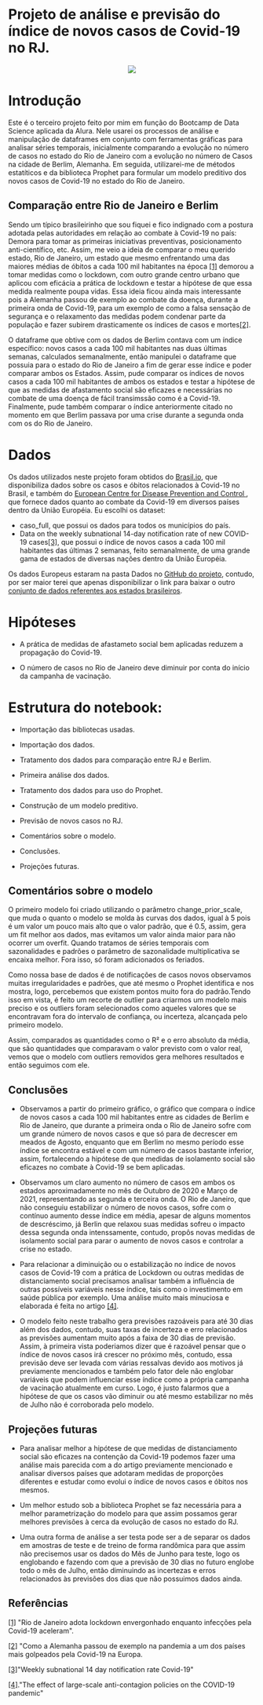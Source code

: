 # Projeto de análise e previsão do índice de novos casos de Covid-19 no RJ.

<p align="center"><img src=https://veja.abril.com.br/wp-content/uploads/2020/07/PRAIA-DO-LEME-RIO-DE-JANEIRO-COVID-19-BRASIL-2020-12.JPG.jpg?quality=70&strip=info&resize=680,453 </p> 

# **Introdução**

Este é o terceiro projeto feito por mim em função do Bootcamp de Data Science aplicada da Alura. Nele usarei os processos de análise e manipulação de dataframes em conjunto com ferramentas gráficas para analisar séries temporais, inicialmente comparando a evolução no número de casos no estado do Rio de Janeiro com a evolução no número de Casos na cidade de Berlim, Alemanha. Em seguida, utilizarei-me de métodos estatíticos e da biblioteca Prophet para formular um modelo preditivo dos novos casos de Covid-19 no estado do Rio de Janeiro.

## **Comparação entre Rio de Janeiro e Berlim**

Sendo um típico brasileirinho que sou fiquei e fico indignado com a postura adotada pelas autoridades em relação ao combate à Covid-19 no país: Demora para tomar as primeiras iniciativas preventivas, posicionamento anti-científico, etc. Assim, me veio a ideia de comparar o meu querido estado, Rio de Janeiro, um estado que mesmo enfrentando uma das maiores médias de óbitos a cada 100 mil habitantes na época [[1]](https://brasil.elpais.com/brasil/2021-03-07/rio-de-janeiro-adota-lockdown-envergonhado-enquanto-infeccoes-pela-covid-19-aceleram.html) demorou a tomar medidas como o lockdown, com outro grande centro urbano que aplicou com eficácia a prática de lockdown e testar a hipótese de que essa medida realmente poupa vidas. Essa ideia ficou ainda mais interessante pois a Alemanha passou de exemplo ao combate da doença, durante a primeira onda de Covid-19, para um exemplo de como a falsa sensação de segurança e o relaxamento das medidas podem condenar parte da população e fazer subirem drasticamente os índices de casos e mortes[[2]](https://brasil.elpais.com/sociedad/2020-12-17/como-a-alemanha-passou-de-exemplo-na-pandemia-a-um-dos-paises-mais-golpeados-pela-covid-19-na-europa.html).

O dataframe que obtive com os dados de Berlim contava com um índice específico: novos casos a cada 100 mil habitantes nas duas últimas semanas, calculados semanalmente, então manipulei o dataframe que possuia para o estado do Rio de Janeiro a fim de gerar esse índice e poder comparar ambos os Estados. Assim, pude comparar os índices de novos casos a cada 100 mil habitantes de ambos os estados e testar a hipótese de que as medidas de afastamento social são eficazes e necessárias no combate de uma doença de fácil transimssão como é a Covid-19. Finalmente, pude também comparar o índice anteriormente citado no momento em que Berlim passava por uma crise durante a segunda onda com os do Rio de Janeiro.

# **Dados**

Os dados utilizados neste projeto foram obtidos do [Brasil.io](https://brasil.io/dataset/covid19/caso_full/), que disponibiliza dados sobre os casos e óbitos relacionados à Covid-19 no Brasil, e também do [ European Centre for Disease Prevention and Control ](https://www.ecdc.europa.eu/en/covid-19/data), que fornece dados quanto ao combate da Covid-19 em diversos países dentro da União Européia.
Eu escolhi os dataset: 
- caso_full, que possui os dados para todos os municípios do país.
- Data on the weekly subnational 14-day notification rate of new COVID-19 cases[[3]](https://www.ecdc.europa.eu/en/publications-data/weekly-subnational-14-day-notification-rate-covid-19), que possui o índice de novos casos a cada 100 mil habitantes das últimas 2 semanas, feito semanalmente, de uma grande gama de estados de diversas nações dentro da União Européia.

Os dados Europeus estaram na pasta Dados no [GitHub do projeto](https://github.com/lucasfranca016/Projeto_previsao_covid_RJ), contudo, por ser maior terei que apenas disponibilizar o link para baixar o outro [conjunto de dados referentes aos estados brasileiros](https://brasil.io/dataset/covid19/caso_full/).

# **Hipóteses**

- A prática de medidas de afastameto social bem aplicadas reduzem a propagação do Covid-19.

- O número de casos no Rio de Janeiro deve diminuir por conta do início da campanha de vacinação.

# **Estrutura do notebook:**

- Importação das bibliotecas usadas.

- Importação dos dados.

- Tratamento dos dados para comparação entre RJ e Berlim.

- Primeira análise dos dados.

- Tratamento dos dados para uso do Prophet.

- Construção de um modelo preditivo.

 - Previsão de novos casos no RJ.
 
- Comentários sobre o modelo.
 
- Conclusões.

- Projeções futuras.

## **Comentários sobre o modelo**

O primeiro modelo foi criado utilizando o parâmetro change_prior_scale, que muda o quanto o modelo se molda às curvas dos dados, igual à 5 pois é um valor um pouco mais alto que o valor padrão, que é 0.5, assim, gera um fit melhor aos dados, mas evitamos um valor ainda maior para não ocorrer um overfit. Quando tratamos de séries temporais com sazonalidades e padrões o parâmetro de sazonalidade multiplicativa se encaixa melhor. Fora isso, só foram adicionados os feriados. 

Como nossa base de dados é de notificações de casos novos observamos muitas irregularidades e padrões, que até mesmo o Prophet identifica e nos mostra, logo, percebemos que existem pontos muito fora do padrão.Tendo isso em vista, é feito um recorte de outlier para criarmos um modelo mais preciso e os outliers foram selecionados como aqueles valores que se encontravam fora do intervalo de confiança, ou incerteza, alcançada pelo primeiro modelo.

Assim, comparados as quantidades como o R² e o erro absoluto da média, que são quantidades que comparavam o valor previsto com o valor real, vemos que o modelo com outliers removidos gera melhores resultados e então seguimos com ele.

## **Conclusões**

- Observamos a partir do primeiro gráfico, o gráfico que compara o índice de novos casos a cada 100 mil habitantes entre as cidades de Berlim e Rio de Janeiro, que durante a primeira onda o Rio de Janeiro sofre com um grande número de novos casos  e que só para de decrescer em meados de Agosto, enquanto que em Berlim no mesmo período esse índice se encontra estável e com um número de casos bastante inferior, assim, fortalecendo a hipótese de que medidas de isolamento social são eficazes no combate à Covid-19 se bem aplicadas.

- Observamos um claro aumento no número de casos em ambos os estados aproximadamente no mês de Outubro de 2020 e Março de 2021, representando as segunda e terceira onda. O Rio de Janeiro, que não conseguiu estabilizar o número de novos casos, sofre com o contínuo aumento desse índice em média, apesar de alguns momentos de descréscimo, já Berlin que relaxou suas medidas sofreu o impacto dessa segunda onda intenssamente, contudo, propôs novas medidas de isolamento social para parar o aumento de novos casos e controlar a crise no estado.

- Para relacionar a diminuição ou o estabilização no índice de novos casos de Covid-19 com a prática de Lockdown ou outras medidas de distanciamento social precisamos analisar também a influência de outras possíveis variáveis nesse índice, tais como o investimento em saúde pública por exemplo. Uma análise muito mais minuciosa e elaborada é feita no artigo [[4]](https://www.nature.com/articles/s41586-020-2404-8.pdf).

- O modelo feito neste trabalho gera previsões razoáveis para até 30 dias além dos dados, contudo, suas taxas de incerteza e erro relacionados as previsões aumentam muito após a faixa de 30 dias de previsão. Assim, à primeira vista poderiamos dizer que é razoável pensar que o índice de novos casos irá crescer no próximo mês, contudo, essa previsão deve ser levada com várias ressalvas devido aos motivos já previamente mencionados e também pelo fator dele não englobar variáveis que podem influenciar esse índice como a própria campanha de vacinação atualmente em curso. Logo, é justo falarmos que a hipótese de que os casos vão diminuir ou até mesmo estabilizar no mês de Julho não é corroborada pelo modelo.

## **Projeções futuras**

- Para analisar melhor a hipótese de que medidas de distanciamento social são eficazes na contenção da Covid-19 podemos fazer uma análise mais parecida com a do artigo previamente mencionado e analisar diversos países que adotaram medidas de proporções diferentes e estudar como evolui o índice de novos casos e óbitos nos mesmos.

- Um melhor estudo sob a biblioteca Prophet se faz necessária para a melhor parametrização do modelo para que assim possamos gerar melhores previsões à cerca da evolução de casos no estado do RJ. 

- Uma outra forma de análise a ser testa pode ser a de separar os dados em amostras de teste e de treino de forma randômica para que assim não precisemos usar os dados do Mês de Junho para teste, logo os englobando e fazendo com que a previsão de 30 dias no futuro englobe todo o mês de Julho, então diminuindo as incertezas e erros relacionados às previsões dos dias que não possuimos dados ainda.

## **Referências**

[[1]](https://brasil.elpais.com/brasil/2021-03-07/rio-de-janeiro-adota-lockdown-envergonhado-enquanto-infeccoes-pela-covid-19-aceleram.html) "Rio de Janeiro adota lockdown envergonhado enquanto infecções pela Covid-19 aceleram".

[[2]](https://brasil.elpais.com/sociedad/2020-12-17/como-a-alemanha-passou-de-exemplo-na-pandemia-a-um-dos-paises-mais-golpeados-pela-covid-19-na-europa.html) "Como a Alemanha passou de exemplo na pandemia a um dos países mais golpeados pela Covid-19 na Europa.

[[3]](https://www.ecdc.europa.eu/en/publications-data/weekly-subnational-14-day-notification-rate-covid-19)"Weekly subnational 14 day notification rate Covid-19"

[[4]](https://www.nature.com/articles/s41586-020-2404-8.pdf)."The effect of large-scale anti-contagion policies on the COVID-19 pandemic"
